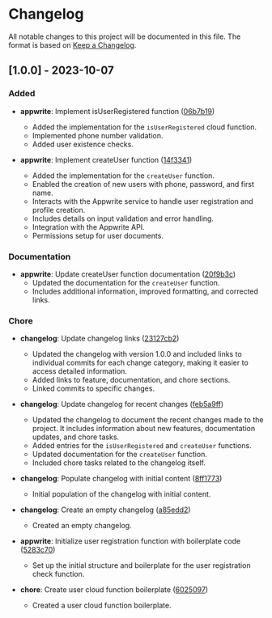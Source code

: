 # Changelog

All notable changes to this project will be documented in this file. The format is based on [Keep a Changelog](https://keepachangelog.com/en/1.0.0/).

## [1.0.0] - 2023-10-07

### Added

- **appwrite**: Implement isUserRegistered function ([06b7b19](https://github.com/ANYURU/autofore-cloud-functions/commit/06b7b19fce6c6b93d7efb6966111a6af528d4047))
  - Added the implementation for the `isUserRegistered` cloud function.
  - Implemented phone number validation.
  - Added user existence checks.

- **appwrite**: Implement createUser function ([14f3341](https://github.com/ANYURU/autofore-cloud-functions/commit/14f3341f68ecce6db7619ccd4d7e3ce2f27da198))
  - Added the implementation for the `createUser` function.
  - Enabled the creation of new users with phone, password, and first name.
  - Interacts with the Appwrite service to handle user registration and profile creation.
  - Includes details on input validation and error handling.
  - Integration with the Appwrite API.
  - Permissions setup for user documents.

### Documentation

- **appwrite**: Update createUser function documentation ([20f9b3c](https://github.com/ANYURU/autofore-cloud-functions/commit/20f9b3cae9a4a060b69ce6024fd93ef74b315deb))
  - Updated the documentation for the `createUser` function.
  - Includes additional information, improved formatting, and corrected links.

### Chore

- **changelog**: Update changelog links ([23127cb2](https://github.com/ANYURU/autofore-cloud-functions/commit/23127cb2bf5932eaac70ab561976fb568db84639))
  - Updated the changelog with version 1.0.0 and included links to individual commits for each change category, making it easier to access detailed information.
  - Added links to feature, documentation, and chore sections.
  - Linked commits to specific changes.

- **changelog**: Update changelog for recent changes ([feb5a9ff](https://github.com/ANYURU/autofore-cloud-functions/commit/feb5a9fffb840f97cf267907952a0da6a3543c1b))
  - Updated the changelog to document the recent changes made to the project. It includes information about new features, documentation updates, and chore tasks.
  - Added entries for the `isUserRegistered` and `createUser` functions.
  - Updated documentation for the `createUser` function.
  - Included chore tasks related to the changelog itself.

- **changelog**: Populate changelog with initial content ([8ff1773](https://github.com/ANYURU/autofore-cloud-functions/commit/8ff1773c09b83bfbca6d7c9a61887efb4d683db6))
  - Initial population of the changelog with initial content.

- **changelog**: Create an empty changelog ([a85edd2](https://github.com/ANYURU/autofore-cloud-functions/commit/a85edd2d4c23e5867a3b0d81dd44b3eaa9a2b440))
  - Created an empty changelog.

- **appwrite**: Initialize user registration function with boilerplate code ([5283c70](https://github.com/ANYURU/autofore-cloud-functions/commit/5283c70f63393bd0e41c5bae4ccce70444d108f2))
  - Set up the initial structure and boilerplate for the user registration check function.

- **chore**: Create user cloud function boilerplate ([6025097](https://github.com/ANYURU/autofore-cloud-functions/commit/60250975daec498e364ce73ce44cf5fa30684eab))
  - Created a user cloud function boilerplate.
